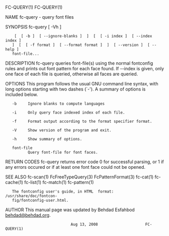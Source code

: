 FC-QUERY(1)                                                       FC-QUERY(1)

NAME
       fc-query - query font files

SYNOPSIS
       fc-query [ -Vh ]

        [  [ -b ]  [ --ignore-blanks ]  ]  [  [ -i index ]  [ --index index ]
       ]  [  [ -f format ]  [ --format format ]  ]  [ --version ]  [ --help ]
       font-file...

DESCRIPTION
       fc-query  queries  font-file(s)  using the normal fontconfig rules and
       prints out font pattern for each face found.   If  --index  is  given,
       only  one  face  of  each  file  is  queried,  otherwise all faces are
       queried.

OPTIONS
       This program follows the usual GNU  command  line  syntax,  with  long
       options  starting  with  two  dashes  (`-').  A  summary of options is
       included below.

       -b     Ignore blanks to compute languages

       -i     Only query face indexed index of each file.

       -f     Format output according to the format specifier format.

       -V     Show version of the program and exit.

       -h     Show summary of options.

       font-file
              Query font-file for font faces.

RETURN CODES
       fc-query returns error code 0 for successful  parsing,  or  1  if  any
       errors occured or if at least one font face could not be opened.

SEE ALSO
       fc-scan(1) FcFreeTypeQuery(3) FcPatternFormat(3) fc-cat(1) fc-cache(1)
       fc-list(1) fc-match(1) fc-pattern(1)

       The fontconfig user's guide, in HTML  format:  /usr/share/doc/fontcon‐
       fig/fontconfig-user.html.

AUTHOR
       This manual page was updated by Behdad Esfahbod <behdad@behdad.org>.

                                 Aug 13, 2008                     FC-QUERY(1)
